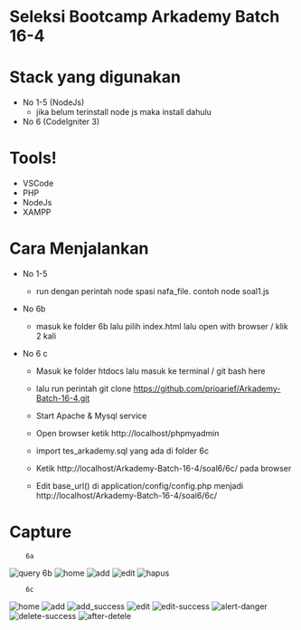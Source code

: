 # Seleksi Bootcamp Arkademy Batch 16-4




# Stack yang digunakan

  - No 1-5 (NodeJs)
    - jika belum terinstall node js maka install dahulu
  - No 6 (CodeIgniter 3)

# Tools!

  - VSCode
  - PHP
  - NodeJs
  - XAMPP
  
# Cara Menjalankan

  - No 1-5
    - run dengan perintah node spasi nafa_file. contoh node soal1.js
  - No 6b
    - masuk ke folder 6b lalu pilih index.html lalu open with browser / klik 2 kali

  - No 6 c
    - Masuk ke folder htdocs lalu masuk ke terminal / git bash here
    - lalu run perintah git clone https://github.com/prioarief/Arkademy-Batch-16-4.git
    
    - Start Apache & Mysql service
    - Open browser ketik http://localhost/phpmyadmin
    - import tes_arkademy.sql yang ada di folder 6c
    - Ketik http://localhost/Arkademy-Batch-16-4/soal6/6c/ pada browser
    - Edit base_url() di application/config/config.php menjadi http://localhost/Arkademy-Batch-16-4/soal6/6c/
 

# Capture
        6a
   
![query](https://user-images.githubusercontent.com/49262552/81472646-aea85700-9223-11ea-8ab0-c1d606cb2e0d.png)
        6b
![home](https://user-images.githubusercontent.com/49262552/81472697-01820e80-9224-11ea-98ae-3842050a2e1d.png)
![add](https://user-images.githubusercontent.com/49262552/81472700-034bd200-9224-11ea-830c-d0ba9f172d63.png)
![edit](https://user-images.githubusercontent.com/49262552/81472703-047cff00-9224-11ea-95ac-137b0efe42ff.png)
![hapus](https://user-images.githubusercontent.com/49262552/81472704-05159580-9224-11ea-9d60-fe299d8a07bc.png)

        6c
![home](https://user-images.githubusercontent.com/49262552/81472783-50c83f00-9224-11ea-9023-0aa1cbb8c115.png)
![add](https://user-images.githubusercontent.com/49262552/81472784-51f96c00-9224-11ea-9da7-7a12e8ac65c8.png)
![add_success](https://user-images.githubusercontent.com/49262552/81472786-52920280-9224-11ea-9e1c-7cf5f489314a.png)
![edit](https://user-images.githubusercontent.com/49262552/81472779-4e65e500-9224-11ea-8eae-97d7a6a661b4.png)
![edit-success](https://user-images.githubusercontent.com/49262552/81472780-4f971200-9224-11ea-8cb5-c30708b4fd55.png)
![alert-danger](https://user-images.githubusercontent.com/49262552/81472761-4c9c2180-9224-11ea-9a12-ca118edc5ebf.png)
![delete-success](https://user-images.githubusercontent.com/49262552/81472773-4dcd4e80-9224-11ea-9e82-e219537bde19.png)
![after-detele](https://user-images.githubusercontent.com/49262552/81472757-4b6af480-9224-11ea-8b22-93a4d0f3c793.png)





